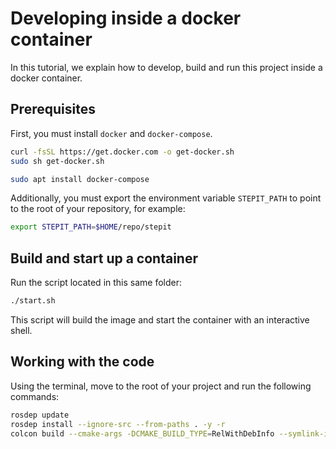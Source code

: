 # Developing inside a docker container

In this tutorial, we explain how to develop, build and run this project inside a docker container.

## Prerequisites

First, you must install `docker` and `docker-compose`.

```bash
curl -fsSL https://get.docker.com -o get-docker.sh
sudo sh get-docker.sh
```

```bash
sudo apt install docker-compose
```

Additionally, you must export the environment variable `STEPIT_PATH` to point to the root of your repository, for example:

```bash
export STEPIT_PATH=$HOME/repo/stepit
```

## Build and start up a container

Run the script located in this same folder:

```bash
./start.sh
```

This script will build the image and start the container with an interactive shell.

## Working with the code

Using the terminal, move to the root of your project and run the following commands:

```bash
rosdep update
rosdep install --ignore-src --from-paths . -y -r
colcon build --cmake-args -DCMAKE_BUILD_TYPE=RelWithDebInfo --symlink-install --event-handlers log-
```
